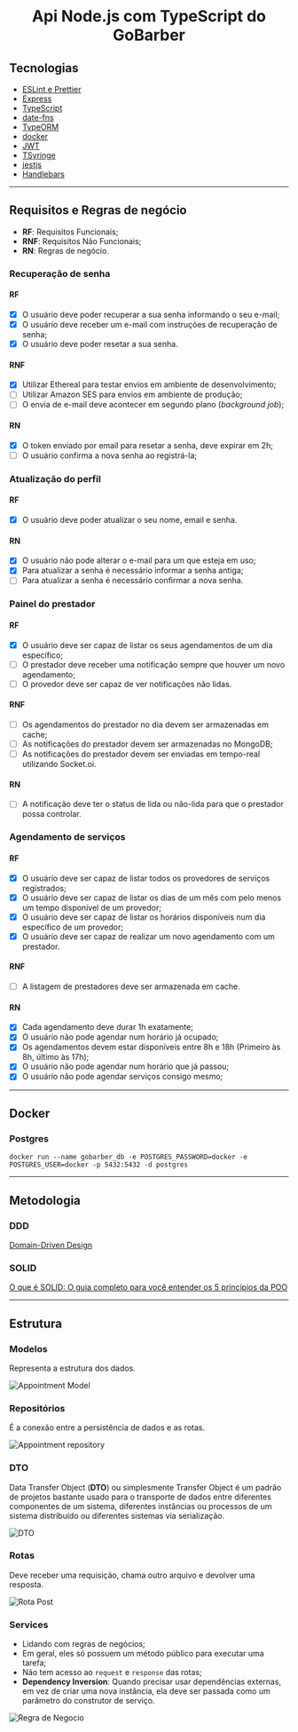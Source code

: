 <h1 align="center">Api Node.js com TypeScript do GoBarber</h1>

## Tecnologias

- [ESLint e Prettier](https://www.notion.so/ESLint-e-Prettier-Trilha-Node-js-d3f3ef576e7f45dfbbde5c25fa662779)
- [Express](https://expressjs.com/)
- [TypeScript](https://www.typescriptlang.org/)
- [date-fns](https://date-fns.org/)
- [TypeORM](https://typeorm.io/)
- [docker](https://www.docker.com/)
- [JWT](https://jwt.io/)
- [TSyringe](https://github.com/microsoft/tsyringe)
- [jestjs](https://jestjs.io/)
- [Handlebars](https://handlebarsjs.com/)

---

## Requisitos e Regras de negócio

- **RF**: Requisitos Funcionais;
- **RNF**: Requisitos Não Funcionais;
- **RN**: Regras de negócio.

### Recuperação de senha

#### RF

- [x] O usuário deve poder recuperar a sua senha informando o seu e-mail;
- [x] O usuário deve receber um e-mail com instruções de recuperação de senha;
- [x] O usuário deve poder resetar a sua senha.

#### RNF

- [x] Utilizar Ethereal para testar envios em ambiente de desenvolvimento;
- [ ] Utilizar Amazon SES para envios em ambiente de produção;
- [ ] O envia de e-mail deve acontecer em segundo plano (_background job_);

#### RN

- [x] O token enviado por email para resetar a senha, deve expirar em 2h;
- [ ] O usuário confirma a nova senha ao registrá-la;

### Atualização do perfil

#### RF

- [x] O usuário deve poder atualizar o seu nome, email e senha.

#### RN

- [x] O usuário não pode alterar o e-mail para um que esteja em uso;
- [x] Para atualizar a senha é necessário informar a senha antiga;
- [ ] Para atualizar a senha é necessário confirmar a nova senha.

### Painel do prestador

#### RF

- [x] O usuário deve ser capaz de listar os seus agendamentos de um dia específico;
- [ ] O prestador deve receber uma notificação sempre que houver um novo agendamento;
- [ ] O provedor deve ser capaz de ver notificações não lidas.

#### RNF

- [ ] Os agendamentos do prestador no dia devem ser armazenadas em cache;
- [ ] As notificações do prestador devem ser armazenadas no MongoDB;
- [ ] As notificações do prestador devem ser enviadas em tempo-real utilizando Socket.oi.

#### RN

- [ ] A notificação deve ter o status de lida ou não-lida para que o prestador possa controlar.

### Agendamento de serviços

#### RF

- [x] O usuário deve ser capaz de listar todos os provedores de serviços registrados;
- [x] O usuário deve ser capaz de listar os dias de um mês com pelo menos um tempo disponível de um provedor;
- [x] O usuário deve ser capaz de listar os horários disponíveis num dia específico de um provedor;
- [x] O usuário deve ser capaz de realizar um novo agendamento com um prestador.

#### RNF

- [ ] A listagem de prestadores deve ser armazenada em cache.

#### RN

- [x] Cada agendamento deve durar 1h exatamente;
- [x] O usuário não pode agendar num horário já ocupado;
- [x] Os agendamentos devem estar disponíveis entre 8h e 18h (Primeiro às 8h, último às 17h);
- [x] O usuário não pode agendar num horário que já passou;
- [x] O usuário não pode agendar serviços consigo mesmo;

---

## Docker

### Postgres

```
docker run --name gobarber_db -e POSTGRES_PASSWORD=docker -e POSTGRES_USER=docker -p 5432:5432 -d postgres
```

---

## Metodologia

### DDD

[Domain-Driven Design](https://medium.com/spotlight-on-javascript/domain-driven-design-for-javascript-developers-9fc3f681931a)

### SOLID

[O que é SOLID: O guia completo para você entender os 5 princípios da POO](https://medium.com/desenvolvendo-com-paixao/o-que-%C3%A9-solid-o-guia-completo-para-voc%C3%AA-entender-os-5-princ%C3%ADpios-da-poo-2b937b3fc530)

---

## Estrutura

### Modelos

Representa a estrutura dos dados.

![Appointment Model](.github/appointment-model.png)

### Repositórios

É a conexão entre a persistência de dados e as rotas.

![Appointment repository](.github/appointments-repository.png)

### DTO

Data Transfer Object (**DTO**) ou simplesmente Transfer Object é um padrão de projetos bastante usado para o transporte
de dados entre diferentes componentes de um sistema, diferentes instâncias ou processos de um sistema distribuído ou
diferentes sistemas via serialização.

![DTO](.github/dto.png)

### Rotas

Deve receber uma requisição, chama outro arquivo e devolver uma resposta.

![Rota Post](.github/rotas.png)

### Services

- Lidando com regras de negócios;
- Em geral, eles só possuem um método público para executar uma tarefa;
- Não tem acesso ao `request` e `response` das rotas;
- **Dependency Inversion**: Quando precisar usar dependências externas, em vez de criar uma nova instância, ela deve ser
  passada como um parâmetro do construtor de serviço.

![Regra de Negocio](.github/regra-negocio.png)

